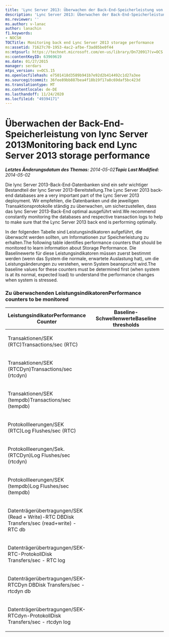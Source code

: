 ```yaml
---
title: 'Lync Server 2013: Überwachen der Back-End-Speicherleistung von lync Server'
description: 'Lync Server 2013: Überwachen der Back-End-Speicherleistung von lync Server'
ms.reviewer: ''
ms.author: v-lanac
author: lanachin
f1.keywords:
- NOCSH
TOCTitle: Monitoring back end Lync Server 2013 storage performance
ms:assetid: 71627c70-1953-4ac2-afbe-f3ad85be0f44
ms:mtpsurl: https://technet.microsoft.com/en-us/library/Dn720917(v=OCS.15)
ms:contentKeyID: 63969619
ms.date: 01/27/2015
manager: serdars
mtps_version: v=OCS.15
ms.openlocfilehash: e7501418d3589b941b7e92d2b414492c1d27a3ee
ms.sourcegitcommit: 36fee89bb887bea4f18b19f17a8c69daf5bc423d
ms.translationtype: MT
ms.contentlocale: de-DE
ms.lasthandoff: 11/24/2020
ms.locfileid: "49394171"
---
```

# <a name="monitoring-back-end-lync-server-2013-storage-performance"></a><span data-ttu-id="48c30-103">Überwachen der Back-End-Speicherleistung von lync Server 2013</span><span class="sxs-lookup"><span data-stu-id="48c30-103">Monitoring back end Lync Server 2013 storage performance</span></span>

<div data-xmlns="http://www.w3.org/1999/xhtml">

<div class="topic" data-xmlns="http://www.w3.org/1999/xhtml" data-msxsl="urn:schemas-microsoft-com:xslt" data-cs="https://msdn.microsoft.com/">

<div data-asp="https://msdn2.microsoft.com/asp">



</div>

<div id="mainSection">

<div id="mainBody"><span data-ttu-id="48c30-104">

<span> </span></span><span class="sxs-lookup"><span data-stu-id="48c30-104">

<span> </span></span></span>

<span data-ttu-id="48c30-105">_**Letztes Änderungsdatum des Themas:** 2014-05-02_</span><span class="sxs-lookup"><span data-stu-id="48c30-105">_**Topic Last Modified:** 2014-05-02_</span></span>

<span data-ttu-id="48c30-106">Die lync Server 2013-Back-End-Datenbanken sind ein sehr wichtiger Bestandteil der lync Server 2013-Bereitstellung.</span><span class="sxs-lookup"><span data-stu-id="48c30-106">The Lync Server 2013 back-end databases are a very important part of the Lync Server 2013 deployment.</span></span> <span data-ttu-id="48c30-107">Wir empfehlen, die Datenbanken und die jeweiligen Transaktionsprotokolle ständig zu überwachen, um sicherzustellen, dass das lync Server 2013-Back-End optimal ausgeführt wird.</span><span class="sxs-lookup"><span data-stu-id="48c30-107">We recommend constantly monitoring the databases and respective transaction logs to help to make sure that the Lync Server 2013 back end is performing optimally.</span></span>

<span data-ttu-id="48c30-108">In der folgenden Tabelle sind Leistungsindikatoren aufgeführt, die überwacht werden sollten, um Informationen zur Speicherleistung zu erhalten.</span><span class="sxs-lookup"><span data-stu-id="48c30-108">The following table identifies performance counters that should be monitored to learn information about Storage Performance.</span></span> <span data-ttu-id="48c30-109">Die Baselinewerte für diese Leistungsindikatoren müssen zuerst bestimmt werden (wenn das System die normale, erwartete Auslastung hat), um die Leistungsänderungen zu verstehen, wenn System beansprucht wird.</span><span class="sxs-lookup"><span data-stu-id="48c30-109">The baseline values for these counters must be determined first (when system is at its normal, expected load) to understand the performance changes when system is stressed.</span></span>

### <a name="performance-counters-to-be-monitored"></a><span data-ttu-id="48c30-110">Zu überwachenden Leistungsindikatoren</span><span class="sxs-lookup"><span data-stu-id="48c30-110">Performance counters to be monitored</span></span>

<table>
<colgroup>
<col style="width: 50%" />
<col style="width: 50%" />
</colgroup>
<thead>
<tr class="header">
<th><span data-ttu-id="48c30-111">Leistungsindikator</span><span class="sxs-lookup"><span data-stu-id="48c30-111">Performance Counter</span></span></th>
<th><span data-ttu-id="48c30-112">Baseline-Schwellenwerte</span><span class="sxs-lookup"><span data-stu-id="48c30-112">Baseline thresholds</span></span></th>
</tr>
</thead>
<tbody>
<tr class="odd">
<td><p><span data-ttu-id="48c30-113">Transaktionen/SEK (RTC)</span><span class="sxs-lookup"><span data-stu-id="48c30-113">Transactions/sec (RTC)</span></span></p></td>
<td></td>
</tr>
<tr class="even">
<td><p><span data-ttu-id="48c30-114">Transaktionen/SEK (RTCDyn)</span><span class="sxs-lookup"><span data-stu-id="48c30-114">Transactions/sec (rtcdyn)</span></span></p></td>
<td></td>
</tr>
<tr class="odd">
<td><p><span data-ttu-id="48c30-115">Transaktionen/SEK (tempdb)</span><span class="sxs-lookup"><span data-stu-id="48c30-115">Transactions/sec (tempdb)</span></span></p></td>
<td></td>
</tr>
<tr class="even">
<td><p><span data-ttu-id="48c30-116">Protokollleerungen/SEK (RTC)</span><span class="sxs-lookup"><span data-stu-id="48c30-116">Log Flushes/sec (RTC)</span></span></p></td>
<td></td>
</tr>
<tr class="odd">
<td><p><span data-ttu-id="48c30-117">Protokollleerungen/Sek. (RTCDyn)</span><span class="sxs-lookup"><span data-stu-id="48c30-117">Log Flushes/sec (rtcdyn)</span></span></p></td>
<td></td>
</tr>
<tr class="even">
<td><p><span data-ttu-id="48c30-118">Protokollleerungen/SEK (tempdb)</span><span class="sxs-lookup"><span data-stu-id="48c30-118">Log Flushes/sec (tempdb)</span></span></p></td>
<td></td>
</tr>
<tr class="odd">
<td><p><span data-ttu-id="48c30-119">Datenträgerübertragungen/SEK (Read + Write)-RTC DB</span><span class="sxs-lookup"><span data-stu-id="48c30-119">Disk Transfers/sec (read+write) - RTC db</span></span></p></td>
<td></td>
</tr>
<tr class="even">
<td><p><span data-ttu-id="48c30-120">Datenträgerübertragungen/SEK-RTC-Protokoll</span><span class="sxs-lookup"><span data-stu-id="48c30-120">Disk Transfers/sec - RTC log</span></span></p></td>
<td></td>
</tr>
<tr class="odd">
<td><p><span data-ttu-id="48c30-121">Datenträgerübertragungen/SEK-RTCDyn DB</span><span class="sxs-lookup"><span data-stu-id="48c30-121">Disk Transfers/sec - rtcdyn db</span></span></p></td>
<td></td>
</tr>
<tr class="even">
<td><p><span data-ttu-id="48c30-122">Datenträgerübertragungen/SEK-RTCdyn-Protokoll</span><span class="sxs-lookup"><span data-stu-id="48c30-122">Disk Transfers/sec - rtcdyn log</span></span></p></td>
<td></td>
</tr>
</tbody>
</table><span data-ttu-id="48c30-123">


</div>

<span> </span>

</div>

</div>

</span><span class="sxs-lookup"><span data-stu-id="48c30-123">


</div>

<span> </span>

</div>

</div>

</span></span></div>

